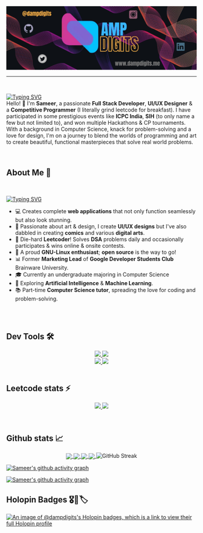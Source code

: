 <!-- Profile views -->
<!-- <p align="left"> <img src="https://komarev.com/ghpvc/?username=sksameersalam&label=Profile%20views&color=0e75b6&style=flat" alt="dampdigits" /> </p> -->
<!-- Banner -->
<picture>
  <!-- dark theme -->
  <source media="(prefers-color-scheme: dark)" srcset="banners/dampdigitsDarknobg.png">
  <!-- light theme -->
  <source media="(prefers-color-scheme: light)" srcset="banners/dampdigitsWhitebg.jpg">
  <img alt="banner" src="banners/dampdigitsDarkbg.jpg">
</picture>

<!-- <h1 align="left"><font color="#14A300">$</font> whoami</h1> -->
<hr><br>

[![Typing SVG](https://readme-typing-svg.demolab.com?font=Press+Start+2P&size=25&pause=4000&color=54F715&width=800&height=60&lines=%24+whoami)](https://git.io/typing-svg)
<br>Hello! 👋 I'm <b>Sameer</b>, a passionate <b>Full Stack Developer</b>, <b>UI/UX Designer</b> & a <b>Competitive Programmer</b> (I literally grind leetcode for breakfast). I have participated in some prestigious events like <b>ICPC India</b>, <b>SIH</b> (to only name a few but not limited to), and won multiple Hackathons & CP tournaments. With a background in Computer Science, knack for problem-solving and a love for design, I'm on a journey to blend the worlds of programming and art to create beautiful, functional masterpieces that solve real world problems.

<br>

## About Me 🚀
<br>

[![Typing SVG](https://readme-typing-svg.demolab.com?font=Press+Start+2P&size=25&pause=1000&color=9B4EF7&width=1000&lines=Full+Stack+Developer;UI/UX+Designer;Competitive+Programmer;Passionate+Python+Coder;Machine+Learning+Enthusiast;GNU-Linux+Ricer;Graphic+Designer+%26+Art+Lover;Programming%2C+Math+%26+Science+Tutor)](https://git.io/typing-svg)
- 💻 Creates complete <b>web applications</b> that not only function seamlessly but also look stunning.
- 🎨 Passionate about art & design, I create <b>UI/UX designs</b> but I've also dabbled in creating <b>comics</b> and various <b>digital arts</b>.
- 🎯 Die-hard <b>Leetcoder</b>! Solves <b>DSA</b> problems daily and occasionally participates & wins online & onsite contests.
- 🐧 A proud <b>GNU-Linux enthusiast</b>; <b>open source</b> is the way to go!
- 📊 Former <b>Marketing Lead</b> of <b>Google Developer Students Club</b> Brainware University.
- 🎓 Currently an undergraduate majoring in Computer Science
- 🤖 Exploring <b>Artificial Intelligence</b> & <b>Machine Learning</b>.
- 📚 Part-time <b>Computer Science tutor</b>, spreading the love for coding and problem-solving.
<br>

<!-- ## Philosophy 🌌 -->

<!-- I firmly believe that everything is a form of art. Whether I'm crafting elegant code or bringing a design to life, I do it with the passion to create something beautiful. -->

<!-- Check out my [Resume](https://drive.google.com/file/d/18-eDZDkWU2K5MACsNIjCSkjKmOG6o4Ca/view?usp=drive_link) -->

<!-- <h3 align="left">Connect with me:</h3>
<p align="left">
<a href="https://twitter.com/dampdigits" target="blank"><img align="center" src="https://raw.githubusercontent.com/rahuldkjain/github-profile-readme-generator/master/src/images/icons/Social/twitter.svg" alt="dampdigits" height="30" width="40" /></a>
<a href="https://linkedin.com/in/dampdigits" target="blank"><img align="center" src="https://raw.githubusercontent.com/rahuldkjain/github-profile-readme-generator/master/src/images/icons/Social/linked-in-alt.svg" alt="dampdigits" height="30" width="40" /></a>
<a href="https://instagram.com/dampdigits" target="blank"><img align="center" src="https://raw.githubusercontent.com/rahuldkjain/github-profile-readme-generator/master/src/images/icons/Social/instagram.svg" alt="dampdigits" height="30" width="40" /></a>
</p> -->
<br>

<!-- Development Tools -->
## Dev Tools 🛠️
<!-- Dark Mode -->
<a href="https://github.com/dampdigits#gh-dark-mode-only">
  <section align="center">
    <img src="https://skillicons.dev/icons?i=c,cpp,java,js,ts,py,lua,nix,bash,powershell,nodejs,react,django,flask,tailwind,bootstrap,mongodb,mysql,sqlite,postgres,git,md,html,css,sass,npm,pnpm,yarn,postman,vercel" />
    <img src="https://skillicons.dev/icons?i=figma,neovim,vim,vscode,visualstudio,linux,arch,debian,ubuntu">
  </section>
</a>
<!-- Light Mode -->
<a href="https://github.com/dampdigits#gh-light-mode-only">
  <section align="center">
    <img src="https://skillicons.dev/icons?i=c,cpp,java,js,ts,py,lua,nix,bash,powershell,nodejs,react,django,flask,tailwind,bootstrap,mongodb,mysql,sqlite,postgres,git,md,html,css,sass,npm,pnpm,yarn,postman,vercel&theme=light" />
    <img src="https://skillicons.dev/icons?i=figma,neovim,vim,vscode,visualstudio,linux,arch,debian,ubuntu&theme=light">
  </section>
</a>
<br>

<!-- Leetcode Stats -->
## Leetcode stats ⚡
<!-- ![LeetCode Stats](https://leetcard.jacoblin.cool/dampdigits?theme=radical&font=Fira%20Mono&ext=heatmap) -->
<p align="center">
  <!-- Dark Mode -->
  <a href="https://github.com/dampdigits#gh-dark-mode-only">
    <img src="https://leetcard.jacoblin.cool/dampdigits?theme=radical&font=Fira%20Mono&ext=heatmap"/>
  </a>
  <!-- Light Mode -->
  <a href="https://github.com/dampdigits#gh-light-mode-only">
    <img src="https://leetcard.jacoblin.cool/dampdigits?theme=light&font=Fira%20Mono&ext=heatmap"/>
  </a>
</p>

<br>

<!-- Github Stats -->
## Github stats 📈
<p align="center">
  <!-- Dark Mode -->
  <a href="https://github.com/dampdigits#gh-dark-mode-only">
    <img height=200 align="center" src="https://github-readme-stats.vercel.app/api?username=dampdigits&show=reviews,discussions_started,discussions_answered,prs_merged,prs_merged_percentage,issues,contribs&rank_icon=github&show_icons=true&hide=reviews,discussions_answered,prs,prs_merged&theme=radical&hide_border=true#gh-dark-mode-only" />
  </a>
  <!-- Light Mode -->
  <a href="https://github.com/dampdigits#gh-light-mode-only">
    <img height=200 align="center" src="https://github-readme-stats.vercel.app/api?username=dampdigits&show=reviews,discussions_started,discussions_answered,prs_merged,prs_merged_percentage,issues,contribs&rank_icon=github&show_icons=true&hide=reviews,discussions_answered,prs,prs_merged&theme=shadow_green#gh-light-mode-only" />
  </a>
  <!-- Most used languages -->
  <!-- Dark Mode -->
  <a href="https://github.com/dampdigits#gh-dark-mode-only">
    <img height=200 align="center" src="https://github-readme-stats.vercel.app/api/top-langs/?username=dampdigits&layout=compact&langs_count=20&size_weight=0.4&theme=radical&hide_border=true&card_width=404#gh-dark-mode-only" />
  </a>
  <!-- Light Mode -->
  <a href="https://github.com/dampdigits#gh-light-mode-only">
    <img height=200 align="center" src="https://github-readme-stats.vercel.app/api/top-langs/?username=dampdigits&layout=compact&langs_count=20&size_weight=0.4&theme=shadow_green&card_width=404#gh-light-mode-only" />
  </a>
  
  <!-- Github streak -->
  <picture>
    <!-- Dark Mode -->
    <source
      srcset="https://streak-stats.demolab.com?user=dampdigits&theme=radical&card_width=804&hide_border=true"
      media="(prefers-color-scheme: dark)"
    />
    <!-- Light Mode -->
    <source
      srcset="https://streak-stats.demolab.com?user=dampdigits&theme=shadow_green&card_width=804"
      media="(prefers-color-scheme: light), (prefers-color-scheme: no-preference)"
    />
    <img alt="GitHub Streak" src="https://github.com/dampdigits" />
  </picture>
</p>

<!-- Activity Graph -->
<!-- Dark Mode -->
[![Sameer's github activity graph](https://github-readme-activity-graph.vercel.app/graph?username=dampdigits&theme=redical&hide_border=true#gh-dark-mode-only)](https://github.com/dampdigits#gh-dark-mode-only)
<!-- Light Mode -->
[![Sameer's github activity graph](https://github-readme-activity-graph.vercel.app/graph?username=dampdigits&theme=github-light#gh-light-mode-only)](https://github.com/dampdigits#gh-light-mode-only)

<!-- Holopin Badges -->
## Holopin Badges 🎖️📛🏷️

[![An image of @dampdigits's Holopin badges, which is a link to view their full Holopin profile](https://holopin.me/dampdigits)](https://holopin.io/@dampdigits)

<!--Gists-->
<!-- ## Github Gists 📜 -->
<!-- Gist-1 -->
<!-- Dark Mode -->
<!-- <a href="https://gist.github.com/dampdigits/a1fbcf15c46dbe639f69930038ca43d3#gh-dark-mode-only">
  <img src="https://github-readme-stats.vercel.app/api/gist?id=a1fbcf15c46dbe639f69930038ca43d3&theme=radical&hide_border=true#gh-dark-mode-only" />
</a> -->
<!-- Light Mode -->
<!-- <a href="https://gist.github.com/dampdigits/a1fbcf15c46dbe639f69930038ca43d3#gh-light-mode-only">
  <img src="https://github-readme-stats.vercel.app/api/gist?id=a1fbcf15c46dbe639f69930038ca43d3&theme=shadow_green#gh-light-mode-only" />
</a> -->
<!-- Gist-2 -->
<!-- Dark Mode -->
<!-- <a href="https://gist.github.com/dampdigits/abefc4c97287c6d91a3ea113de03d739#gh-dark-mode-only">
  <img src="https://github-readme-stats.vercel.app/api/gist?id=abefc4c97287c6d91a3ea113de03d739&theme=radical&hide_border=true" />
</a> -->
<!-- Light Mode -->
<!-- <a href="https://gist.github.com/dampdigits/abefc4c97287c6d91a3ea113de03d739#gh-light-mode-only">
  <img src="https://github-readme-stats.vercel.app/api/gist?id=abefc4c97287c6d91a3ea113de03d739&theme=shadow_green" />
</a> -->
